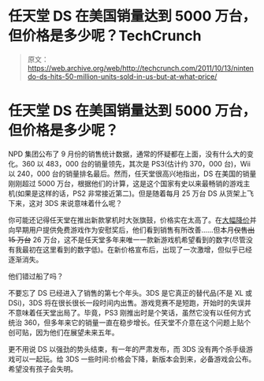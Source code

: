 # 任天堂 DS 在美国销量达到 5000 万台，但价格是多少呢？TechCrunch

> 原文：<https://web.archive.org/web/http://techcrunch.com/2011/10/13/nintendo-ds-hits-50-million-units-sold-in-us-but-at-what-price/>

# 任天堂 DS 在美国销量达到 5000 万台，但价格是多少呢？

NPD 集团公布了 9 月份的销售统计数据，通常的怀疑都在上面，没有什么大的变化。360 以 483，000 台的销量领先，其次是 PS3(估计约 370，000 台)，Wii 以 240，000 台的销量排名最后。然而，任天堂很高兴地指出，DS 在美国的销量刚刚超过 5000 万台，根据他们的计算，这是这个国家有史以来最畅销的游戏主机(如果是这样的话，PS2 非常接近第二)。但是随着每月 25 万台 DS 从货架上飞下来，这对 3DS 来说意味着什么呢？

你可能还记得任天堂在推出新款掌机时大张旗鼓，价格实在太高了。在[大幅降价](https://web.archive.org/web/20230203152443/https://techcrunch.com/2011/07/28/nintendo-3ds-to-drop-to-170-on-august-12-current-owners-get-20-free-games/)并向早期用户提供免费游戏作为安慰奖后，他们看到销售有所改善……但本月~~仅售出 15 万台~~ 26 万台，这不是任天堂多年来唯一一款新游戏机希望看到的数字(尽管没有我最初在这里看到的数字低)。在新价格宣布后，出现了一次激增，但似乎已经逐渐消失。

他们错过船了吗？

不要忘了 DS 已经进入了销售的第七个年头。3DS 是它真正的替代品(不是 XL 或 DSi)，3DS 将在很长很长一段时间内出售。游戏竞赛不是短跑，开始时的失误并不意味着任天堂出局了。毕竟，PS3 刚推出时是个笑话，虽然它没有以任何方式统治 360，但多年来它的销量一直在稳步增长。任天堂不介意在这个问题上贴个创可贴，因为他们在展望未来五年。

更不用说 DS 以强劲的势头结束，有一年的严肃发布，而 3DS 没有两个杀手级游戏可以一起玩。给 3DS 一些时间:价格会下降，新版本会到来，必备游戏会公布。希望没有孩子会失明。